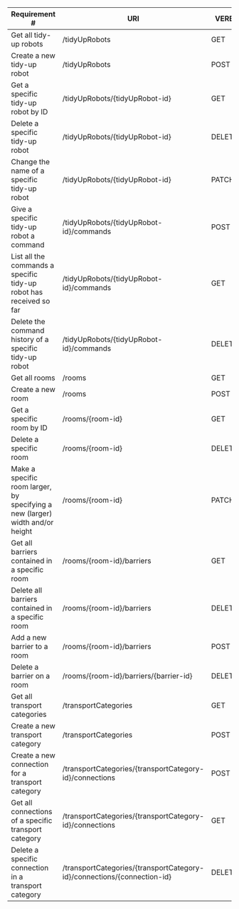 |Requirement # | URI | VERB |
|---|---|---|
| Get all tidy-up robots                                                        | /tidyUpRobots | GET |
| Create a new tidy-up robot                                                    | /tidyUpRobots | POST |
| Get a specific tidy-up robot by ID                                            | /tidyUpRobots/{tidyUpRobot-id} | GET |
| Delete a specific tidy-up robot                                               | /tidyUpRobots/{tidyUpRobot-id} | DELETE |
| Change the name of a specific tidy-up robot                                   | /tidyUpRobots/{tidyUpRobot-id} | PATCH| 
| Give a specific tidy-up robot a command                                       | /tidyUpRobots/{tidyUpRobot-id}/commands | POST|  
| List all the commands a specific tidy-up robot has received so far            | /tidyUpRobots/{tidyUpRobot-id}/commands | GET |
| Delete the command history of a specific tidy-up robot                        | /tidyUpRobots/{tidyUpRobot-id}/commands | DELETE |
| Get all rooms                                                                 | /rooms| GET |
| Create a new room                                                             | /rooms | POST |
| Get a specific room by ID                                                     | /rooms/{room-id} | GET |
| Delete a specific room                                                        | /rooms/{room-id}| DELETE |
| Make a specific room larger, by specifying a new (larger) width and/or height | /rooms/{room-id}| PATCH |
| Get all barriers contained in a specific room                                 | /rooms/{room-id}/barriers| GET |
| Delete all barriers contained in a specific room                              | /rooms/{room-id}/barriers| DELETE |
| Add a new barrier to a room                                                   | /rooms/{room-id}/barriers| POST |
| Delete a barrier on a room                                                    | /rooms/{room-id}/barriers/{barrier-id}| DELETE |
| Get all transport categories                                                  | /transportCategories | GET|
| Create a new transport category                                               | /transportCategories | POST|
| Create a new connection for a transport category                              | /transportCategories/{transportCategory-id}/connections | POST|
| Get all connections of a specific transport category                          | /transportCategories/{transportCategory-id}/connections | GET|
| Delete a specific connection in a transport category                          | /transportCategories/{transportCategory-id}/connections/{connection-id}|DELETE|
